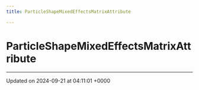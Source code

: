 ```yaml
---
title: ParticleShapeMixedEffectsMatrixAttribute

---
```


# ParticleShapeMixedEffectsMatrixAttribute





-------------------------------

Updated on 2024-09-21 at 04:11:01 +0000